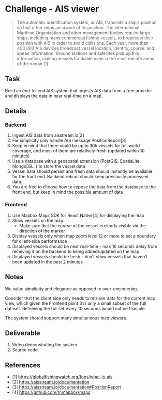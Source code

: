 Challenge - AIS viewer
=====

>The automatic identification system, or AIS, transmits a ship’s position so that other ships are aware of its position. The International Maritime Organization and other management bodies require large ships, including many commercial fishing vessels, to broadcast their position with AIS in order to avoid collisions. Each year, more than 400,000 AIS devices broadcast vessel location, identity, course, and speed information. Ground stations and satellites pick up this information, making vessels trackable even in the most remote areas of the ocean.[1]


Task
-----

Build an end-to-end AIS system that ingests AIS data from a free provider and displays the data in near real-time on a map.


Details
-----

### Backend

1. Ingest AIS data from aisstream.io[2]
2. For simplicity only handle AIS message PositionReport[3]
3. Keep in mind that there could be up to 30k vessels for full world coverage, and most of them are relatively fresh (updated within 10 minutes)
4. Use a database with a geospatial extension (PostGIS, SpatiaLite, MongoDB…) to store the vessel data
5. Vessel data should persist and fresh data should instantly be available for the front end. Backend reboot should keep previously processed data.
6. You are free to choose how to expose the data from the database to the front end, but keep in mind the possible amount of data

### Frontend

1. Use Mapbox Maps SDK for React Native[4] for displaying the map
2. Show vessels on the map
    - Make sure that the course of the vessel is clearly visible via the direction of the marker
3. Display vessels only when map zoom level 12 or more to set a boundary for client-side performance
4. Displayed vessels should be near real-time - max 10 seconds delay from receiving it on the backend to being added/updated on the map
5. Displayed vessels should be fresh - don’t show vessels that haven’t been updated in the past 2 minutes


Notes
-----

We value simplicity and elegance as opposed to over-engineering.

Consider that the client side only needs to retrieve data for the current map view, which given the Frontend point 3 is only a small subset of the full dataset. Retrieving the full set every 10 seconds would not be feasible.

The system should support many simultaneous map viewers.


Deliverable
-----

1. Video demonstrating the system
2. Source code.


References
-----

- [1] https://globalfishingwatch.org/faqs/what-is-ais
- [2] https://aisstream.io/documentation
- [3] https://aisstream.io/documentation#PositionReport
- [4] https://github.com/rnmapbox/maps
